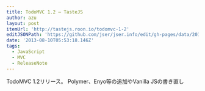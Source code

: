 ```yaml
---
title: TodoMVC 1.2 — TasteJS
author: azu
layout: post
itemUrl: 'http://tastejs.roon.io/todomvc-1-2'
editJSONPath: 'https://github.com/jser/jser.info/edit/gh-pages/data/2013/08/index.json'
date: '2013-08-10T05:53:18.146Z'
tags:
  - JavaScript
  - MVC
  - ReleaseNote
---
```

TodoMVC 1.2リリース。
Polymer、Enyo等の追加やVanilla JSの書き直し
